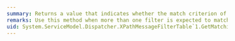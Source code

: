 ```yaml
---
summary: Returns a value that indicates whether the match criterion of at least one filter in the table is satisfied by the specified message or buffered message and adds the <code>FilterData</code> of the matching filters to a collection.
remarks: Use this method when more than one filter is expected to match the message or buffered message and only the `FilterData` is required.
uid: System.ServiceModel.Dispatcher.XPathMessageFilterTable`1.GetMatchingValues*
---
```

